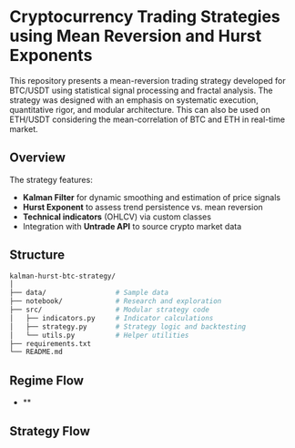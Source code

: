 # Cryptocurrency Trading Strategies using Mean Reversion and Hurst Exponents

This repository presents a mean-reversion trading strategy developed for BTC/USDT using statistical signal processing and fractal analysis. The strategy was designed with an emphasis on systematic execution, quantitative rigor, and modular architecture. This can also be used on ETH/USDT considering the mean-correlation of BTC and ETH in real-time market.

## Overview

The strategy features:
- **Kalman Filter** for dynamic smoothing and estimation of price signals
- **Hurst Exponent** to assess trend persistence vs. mean reversion
- **Technical indicators** (OHLCV) via custom classes
- Integration with **Untrade API** to source crypto market data

## Structure

```bash
kalman-hurst-btc-strategy/
│
├── data/                 # Sample data
├── notebook/             # Research and exploration
├── src/                  # Modular strategy code
│   ├── indicators.py     # Indicator calculations
│   ├── strategy.py       # Strategy logic and backtesting
│   └── utils.py          # Helper utilities
├── requirements.txt
└── README.md
```
## Regime Flow

- **

## Strategy Flow



